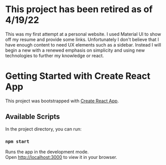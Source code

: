 # This project has been retired as of 4/19/22
This was my first attempt at a personal website. I used Material UI to show off my resume and provide some links. Unfortunately I don't believe that I have enough content to need UX elements such as a sidebar. Instead I will begin a new with a renewed emphasis on simplicity and using new technologies to further my knowledge or react. 

# Getting Started with Create React App

This project was bootstrapped with [Create React App](https://github.com/facebook/create-react-app).

## Available Scripts

In the project directory, you can run:

### `npm start`

Runs the app in the development mode.\
Open [http://localhost:3000](http://localhost:3000) to view it in your browser.


